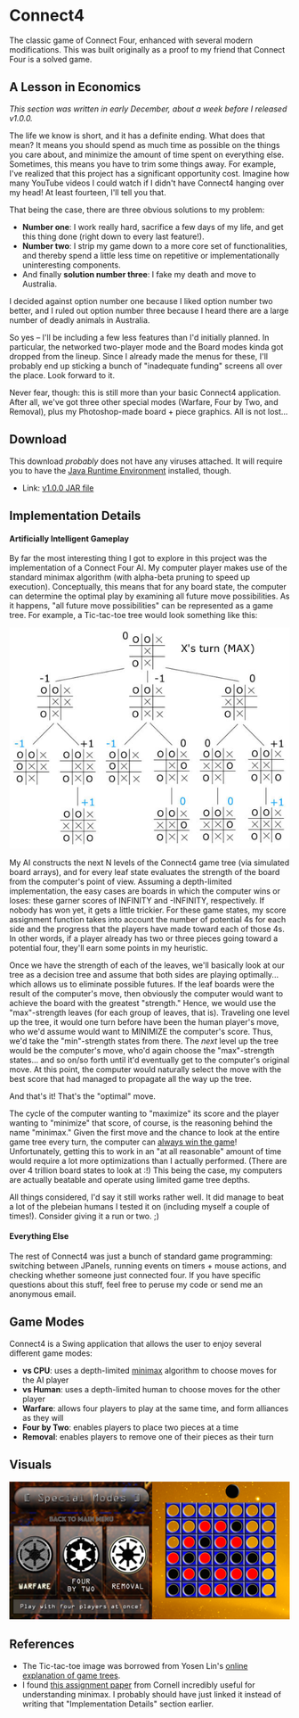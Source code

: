 # Connect4
The classic game of Connect Four, enhanced with several modern modifications. This was built originally as a proof to my friend that Connect Four is a solved game.

## A Lesson in Economics
_This section was written in early December, about a week before I released v1.0.0._

The life we know is short, and it has a definite ending. What does that mean? It means you should spend as much time as possible on the things you care about, and minimize the amount of time spent on everything else. Sometimes, this means you have to trim some things away. For example, I've realized that this project has a significant opportunity cost. Imagine how many YouTube videos I could watch if I didn't have Connect4 hanging over my head! At least fourteen, I'll tell you that.

That being the case, there are three obvious solutions to my problem:

- **Number one**: I work really hard, sacrifice a few days of my life, and get this thing done (right down to every last feature!).
- **Number two**: I strip my game down to a more core set of functionalities, and thereby spend a little less time on repetitive or implementationally uninteresting components. 
- And finally **solution number three**: I fake my death and move to Australia.

I decided against option number one because I liked option number two better, and I ruled out option number three because I heard there are a large number of deadly animals in Australia.

So yes – I'll be including a few less features than I'd initially planned. In particular, the networked two-player mode and the Board modes kinda got dropped from the lineup. Since I already made the menus for these, I'll probably end up sticking a bunch of "inadequate funding" screens all over the place. Look forward to it.

Never fear, though: this is still more than your basic Connect4 application. After all, we've got three other special modes (Warfare, Four by Two, and Removal), plus my Photoshop-made board + piece graphics. All is not lost...

## Download
This download _probably_ does not have any viruses attached. It will require you to have the [Java Runtime Environment](http://www.oracle.com/technetwork/java/javase/downloads/jre8-downloads-2133155.html) installed, though.

- Link: [v1.0.0 JAR file](../master/dist/v1.0.0/Connect4_v1.0.0.jar?raw=true)

## Implementation Details
#### Artificially Intelligent Gameplay
By far the most interesting thing I got to explore in this project was the implementation of a Connect Four AI. My computer player makes use of the standard minimax algorithm (with alpha-beta pruning to speed up execution). Conceptually, this means that for any board state, the computer can determine the optimal play by examining all future move possibilities. As it happens, "all future move possibilities" can be represented as a game tree. For example, a Tic-tac-toe tree would look something like this:

![alt text](https://github.com/ohjay/Connect4/blob/master/demo_imgs/alphabeta.jpg "Tic-tac-toe game tree")

My AI constructs the next N levels of the Connect4 game tree (via simulated board arrays), and for every leaf state evaluates the strength of the board from the computer's point of view. Assuming a depth-limited implementation, the easy cases are boards in which the computer wins or loses: these garner scores of INFINITY and -INFINITY, respectively. If nobody has won yet, it gets a little trickier. For these game states, my score assignment function takes into account the number of potential 4s for each side and the progress that the players have made toward each of those 4s. In other words, if a player already has two or three pieces going toward a potential four, they'll earn some points in my heuristic.

Once we have the strength of each of the leaves, we'll basically look at our tree as a decision tree and assume that both sides are playing optimally... which allows us to eliminate possible futures. If the leaf boards were the result of the computer's move, then obviously the computer would want to achieve the board with the greatest "strength." Hence, we would use the "max"-strength leaves (for each group of leaves, that is). Traveling one level up the tree, it would one turn before have been the human player's move, who we'd assume would want to MINIMIZE the computer's score. Thus, we'd take the "min"-strength states from there. The _next_ level up the tree would be the computer's move, who'd again choose the "max"-strength states... and so on/so forth until it'd eventually get to the computer's original move. At this point, the computer would naturally select the move with the best score that had managed to propagate all the way up the tree. 

And that's it! That's the "optimal" move.

The cycle of the computer wanting to "maximize" its score and the player wanting to "minimize" that score, of course, is the reasoning behind the name "minimax." Given the first move and the chance to look at the entire game tree every turn, the computer can [always win the game](http://www.informatik.uni-trier.de/~fernau/DSL0607/Masterthesis-Viergewinnt.pdf)! Unfortunately, getting this to work in an "at all reasonable" amount of time would require a lot more optimizations than I actually performed. (There are over 4 trillion board states to look at :!) This being the case, my computers are actually beatable and operate using limited game tree depths.

All things considered, I'd say it still works rather well. It did manage to beat a lot of the plebeian humans I tested it on (including myself a couple of times!). Consider giving it a run or two. ;)

#### Everything Else
The rest of Connect4 was just a bunch of standard game programming: switching between JPanels, running events on timers + mouse actions, and checking whether someone just connected four. If you have specific questions about this stuff, feel free to peruse my code or send me an anonymous email.

## Game Modes
Connect4 is a Swing application that allows the user to enjoy several different game modes:

- **vs CPU**: uses a depth-limited [minimax](https://en.wikipedia.org/wiki/Minimax) algorithm to choose moves for the AI player
- **vs Human**: uses a depth-limited human to choose moves for the other player
- **Warfare**: allows four players to play at the same time, and form alliances as they will
- **Four by Two**: enables players to place two pieces at a time
- **Removal**: enables players to remove one of their pieces as their turn

## Visuals
![alt text](https://github.com/ohjay/Connect4/blob/master/demo_imgs/demo_img1.png "Gameplay screens")

## References
- The Tic-tac-toe image was borrowed from Yosen Lin's [online explanation of game trees](https://www.ocf.berkeley.edu/~yosenl/extras/alphabeta/alphabeta.html).
- I found [this assignment paper](http://www.cs.cornell.edu/courses/CS2110/2014sp/assignments/a4/A4ConnectFour.pdf) from Cornell incredibly useful for understanding minimax. I probably should have just linked it instead of writing that "Implementation Details" section earlier.
